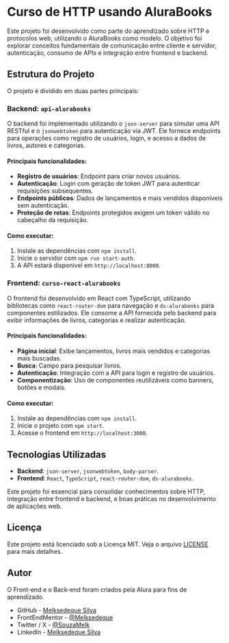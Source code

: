 # Curso de HTTP usando AluraBooks

Este projeto foi desenvolvido como parte do aprendizado sobre HTTP e protocolos web, utilizando o AluraBooks como modelo. O objetivo foi explorar conceitos fundamentais de comunicação entre cliente e servidor, autenticação, consumo de APIs e integração entre frontend e backend.

## Estrutura do Projeto

O projeto é dividido em duas partes principais:

### Backend: `api-alurabooks`

O backend foi implementado utilizando o `json-server` para simular uma API RESTful e o `jsonwebtoken` para autenticação via JWT. Ele fornece endpoints para operações como registro de usuários, login, e acesso a dados de livros, autores e categorias.

#### Principais funcionalidades:

- **Registro de usuários**: Endpoint para criar novos usuários.
- **Autenticação**: Login com geração de token JWT para autenticar requisições subsequentes.
- **Endpoints públicos**: Dados de lançamentos e mais vendidos disponíveis sem autenticação.
- **Proteção de rotas**: Endpoints protegidos exigem um token válido no cabeçalho da requisição.

#### Como executar:

1. Instale as dependências com `npm install`.
2. Inicie o servidor com `npm run start-auth`.
3. A API estará disponível em `http://localhost:8000`.

### Frontend: `curso-react-alurabooks`

O frontend foi desenvolvido em React com TypeScript, utilizando bibliotecas como `react-router-dom` para navegação e `ds-alurabooks` para componentes estilizados. Ele consome a API fornecida pelo backend para exibir informações de livros, categorias e realizar autenticação.

#### Principais funcionalidades:

- **Página inicial**: Exibe lançamentos, livros mais vendidos e categorias mais buscadas.
- **Busca**: Campo para pesquisar livros.
- **Autenticação**: Integração com a API para login e registro de usuários.
- **Componentização**: Uso de componentes reutilizáveis como banners, botões e modais.

#### Como executar:

1. Instale as dependências com `npm install`.
2. Inicie o projeto com `npm start`.
3. Acesse o frontend em `http://localhost:3000`.

## Tecnologias Utilizadas

- **Backend**: `json-server`, `jsonwebtoken`, `body-parser`.
- **Frontend**: `React`, `TypeScript`, `react-router-dom`, `ds-alurabooks`.

Este projeto foi essencial para consolidar conhecimentos sobre HTTP, integração entre frontend e backend, e boas práticas no desenvolvimento de aplicações web.

## Licença

Este projeto está licenciado sob a Licença MIT. Veja o arquivo [LICENSE](https://github.com/Melksedeque/organo-alura-reactjs?tab=MIT-1-ov-file) para mais detalhes.

## Autor

O Front-end e o Back-end foram criados pela Alura para fins de aprendizado.

- GitHub - [Melksedeque Silva](https://github.com/Melksedeque/)
- FrontEndMentor - [@Melksedeque](https://www.frontendmentor.io/profile/Melksedeque)
- Twitter / X - [@SouzaMelk](https://x.com/SouzaMelk)
- LinkedIn - [Melksedeque Silva](https://www.linkedin.com/in/melksedeque-silva/)
